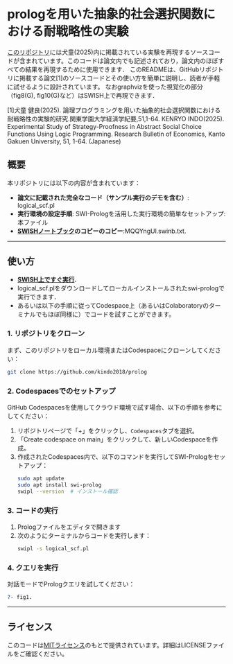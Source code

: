 # prologを用いた抽象的社会選択関数における耐戦略性の実験

[このリポジトリ](https://github.com/kindo2018/prolog/)には犬童(2025)内に掲載されている実験を再現するソースコードが含まれています。このコードは論文内でも記述されており，論文内のほぼすべての結果を再現するために使用できます．
このREADMEは、GitHubリポジトリに掲載する論文[1]のソースコードとその使い方を簡単に説明し、読者が手軽に試せるように設計されています。
なおgraphvizを使った視覚化の部分（fig8(G), fig10(G)など）はSWISH上で再現できます．

[1]犬童 健良(2025). 論理プログラミングを用いた抽象的社会選択関数における耐戦略性の実験的研究.関東学園大学経済学紀要,51,1-64. KENRYO INDO(2025). Experimental Study of Strategy-Proofness in Abstract Social Choice Functions Using Logic Programming. Research Bulletin of Economics, Kanto Gakuen University, 51, 1-64. (Japanese)

## 概要

本リポジトリには以下の内容が含まれています：
- **論文に記載された完全なコード（サンプル実行のデモを含む）**: logical_scf.pl
- **実行環境の設定手順**: SWI-Prologを活用した実行環境の簡単なセットアップ:本ファイル
- **[SWISHノートブック](https://swish.swi-prolog.org/p/MQQYngUl.swinb)のコピーのコピー**:MQQYngUl.swinb.txt. 

---
## 使い方

- **[SWISH上ですぐ実行](https://swish.swi-prolog.org/p/saPQDdZf.pl).**
- logical_scf.plをダウンロードしてローカルインストールされたswi-prologで実行できます．
- あるいは以下の手順に従ってCodespace上（あるいはColaboratoryのターミナルでもほぼ同様に）でコードを試すことができます。

### 1. **リポジトリをクローン**
まず、このリポジトリをローカル環境またはCodespaceにクローンしてください：
```bash
git clone https://github.com/kindo2018/prolog
```

### 2. **Codespacesでのセットアップ**
GitHub Codespacesを使用してクラウド環境で試す場合、以下の手順を参考にしてください：
1. リポジトリページで「+」をクリックし、`Codespaces`タブを選択。
2. 「Create codespace on main」をクリックして、新しいCodespaceを作成。
3. 作成されたCodespaces内で、以下のコマンドを実行してSWI-Prologをセットアップ：
   ```bash
   sudo apt update
   sudo apt install swi-prolog
   swipl --version  # インストール確認
   ```

### 3. **コードの実行**
1. Prologファイルをエディタで開きます
2. 次のようにターミナルからコードを実行します：
   ```bash
   swipl -s logical_scf.pl
   ```

### 4. **クエリを実行**
対話モードでPrologクエリを試してください：
```prolog
?- fig1.
```

---

## ライセンス

このコードは[MITライセンス](LICENSE)のもとで提供されています。詳細はLICENSEファイルをご確認ください。
